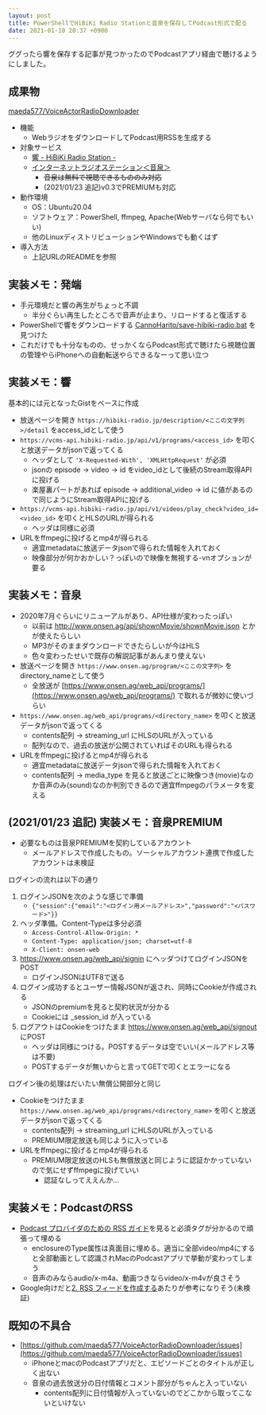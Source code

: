 ```yaml
---
layout: post
title: PowerShellでHiBiKi Radio Stationと音泉を保存してPodcast形式で配る
date: 2021-01-10 20:37 +0900
---
```

ググったら響を保存する記事が見つかったのでPodcastアプリ経由で聴けるようにしました。

成果物
-------------------
[maeda577/VoiceActorRadioDownloader](https://github.com/maeda577/VoiceActorRadioDownloader)
* 機能
    * WebラジオをダウンロードしてPodcast用RSSを生成する
* 対象サービス
    * [響 - HiBiKi Radio Station -](https://hibiki-radio.jp)
    * [インターネットラジオステーション＜音泉＞](https://www.onsen.ag)
        * ~~音泉は無料で視聴できるもののみ対応~~
        * (2021/01/23 追記)v0.3でPREMIUMも対応
* 動作環境
    * OS：Ubuntu20.04
    * ソフトウェア：PowerShell, ffmpeg, Apache(Webサーバなら何でもいい)
    * 他のLinuxディストリビューションやWindowsでも動くはず
* 導入方法
    * 上記URLのREADMEを参照

実装メモ：発端
-------------------
* 手元環境だと響の再生がちょっと不調
    * 半分ぐらい再生したところで音声が止まり、リロードすると復活する
* PowerShellで響をダウンロードする [CannoHarito/save-hibiki-radio.bat](https://gist.github.com/CannoHarito/75acd6ac09edfa93b54864bdd6b4df3e) を見つけた
* これだけでも十分なものの、せっかくならPodcast形式で聴けたら視聴位置の管理やらiPhoneへの自動転送やらできるなーって思い立つ

実装メモ：響
-------------------
基本的には元となったGistをベースに作成
* 放送ページを開き `https://hibiki-radio.jp/description/<ここの文字列>/detail` をaccess_idとして使う
* `https://vcms-api.hibiki-radio.jp/api/v1/programs/<access_id>` を叩くと放送データがjsonで返ってくる
    * ヘッダとして `'X-Requested-With', 'XMLHttpRequest'` が必須
    * jsonの episode -> video -> id をvideo_idとして後続のStream取得APIに投げる
    * 楽屋裏パートがあれば episode -> additional_video -> id に値があるので同じようにStream取得APIに投げる
* `https://vcms-api.hibiki-radio.jp/api/v1/videos/play_check?video_id=<video_id>` を叩くとHLSのURLが得られる
    * ヘッダは同様に必須
* URLをffmpegに投げるとmp4が得られる
    * 適宜metadataに放送データjsonで得られた情報を入れておく
    * 映像部分が何かおかしい？っぽいので映像を無視する-vnオプションが要る

実装メモ：音泉
-------------------
* 2020年7月ぐらいにリニューアルがあり、API仕様が変わったっぽい
    * 以前は http://www.onsen.ag/api/shownMovie/shownMovie.json とかが使えたらしい
    * MP3がそのままダウンロードできたらしいが今はHLS
    * 色々変わったせいで既存の解説記事があんまり使えない
* 放送ページを開き `https://www.onsen.ag/program/<ここの文字列>` をdirectory_nameとして使う
    * 全放送が [https://www.onsen.ag/web_api/programs/](https://www.onsen.ag/web_api/programs/) で取れるが微妙に使いづらい
* `https://www.onsen.ag/web_api/programs/<directory_name>` を叩くと放送データがjsonで返ってくる
    * contents配列 -> streaming_url にHLSのURLが入っている
    * 配列なので、過去の放送が公開されていればそのURLも得られる
* URLをffmpegに投げるとmp4が得られる
    * 適宜metadataに放送データjsonで得られた情報を入れておく
    * contents配列 -> media_type を見ると放送ごとに映像つき(movie)なのか音声のみ(sound)なのか判別できるので適宜ffmpegのパラメータを変える

(2021/01/23 追記) 実装メモ：音泉PREMIUM
-------------------
* 必要なものは音泉PREMIUMを契約しているアカウント
    * メールアドレスで作成したもの。ソーシャルアカウント連携で作成したアカウントは未検証

ログインの流れは以下の通り

1. ログインJSONを次のような感じで準備
    * `{"session":{"email":"<ログイン用メールアドレス>","password":"<パスワード>"}}`
1. ヘッダ準備。Content-Typeは多分必須
    * `Access-Control-Allow-Origin: *`
    * `Content-Type: application/json; charset=utf-8`
    * `X-Client: onsen-web`
1. https://www.onsen.ag/web_api/signin にヘッダつけてログインJSONをPOST
    * ログインJSONはUTF8で送る
1. ログイン成功するとユーザー情報JSONが返され、同時にCookieが作成される
    * JSONのpremiumを見ると契約状況が分かる
    * Cookieには _session_id が入っている
1. ログアウトはCookieをつけたまま https://www.onsen.ag/web_api/signout にPOST
    * ヘッダは同様につける。POSTするデータは空でいい(メールアドレス等は不要)
    * POSTするデータが無いからと言ってGETで叩くとエラーになる

ログイン後の処理はだいたい無償公開部分と同じ

* Cookieをつけたまま `https://www.onsen.ag/web_api/programs/<directory_name>` を叩くと放送データがjsonで返ってくる
    * contents配列 -> streaming_url にHLSのURLが入っている
    * PREMIUM限定放送も同じように入っている
* URLをffmpegに投げるとmp4が得られる
    * PREMIUM限定放送のHLSも無償放送と同じように認証かかっていないので気にせずffmpegに投げていい
        * 認証なしってええんか...

実装メモ：PodcastのRSS
-------------------
* [Podcast プロバイダのための RSS ガイド](https://help.apple.com/itc/podcasts_connect/#/itcb54353390)を見ると必須タグが分かるので頑張って埋める
    * enclosureのType属性は真面目に埋める。適当に全部video/mp4にすると全部動画として認識されMacのPodcastアプリで挙動が変わってしまう
    * 音声のみならaudio/x-m4a、動画つきならvideo/x-m4vが良さそう
* Google向けだと[2. RSS フィードを作成する](https://support.google.com/podcast-publishers/answer/9889544?hl=ja)あたりが参考になりそう(未検証)

既知の不具合
-------------------
* [https://github.com/maeda577/VoiceActorRadioDownloader/issues](https://github.com/maeda577/VoiceActorRadioDownloader/issues)
    * iPhoneとmacのPodcastアプリだと、エピソードごとのタイトルが正しく出ない
    * 音泉の過去放送分の日付情報とコメント部分がちゃんと入っていない
        * contents配列に日付情報が入っていないのでどこかから取ってこないといけない
